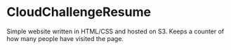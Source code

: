 # CloudChallengeResume
Simple website written in HTML/CSS and hosted on S3. Keeps a counter of how many people have visited the page.
